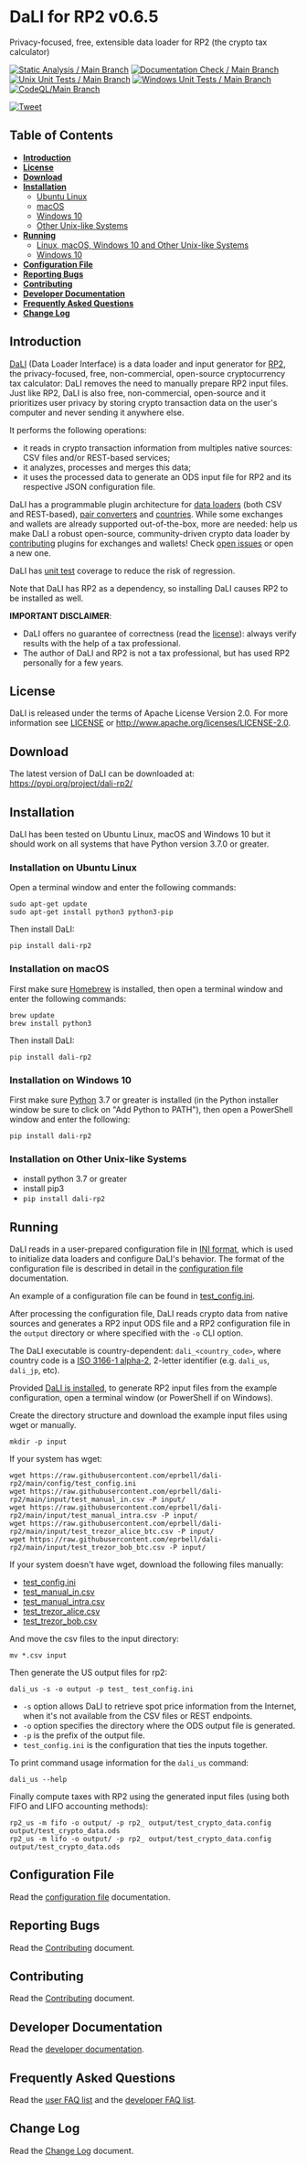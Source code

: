 <!--- Copyright 2022 eprbell --->

<!--- Licensed under the Apache License, Version 2.0 (the "License"); --->
<!--- you may not use this file except in compliance with the License. --->
<!--- You may obtain a copy of the License at --->

<!---     http://www.apache.org/licenses/LICENSE-2.0 --->

<!--- Unless required by applicable law or agreed to in writing, software --->
<!--- distributed under the License is distributed on an "AS IS" BASIS, --->
<!--- WITHOUT WARRANTIES OR CONDITIONS OF ANY KIND, either express or implied. --->
<!--- See the License for the specific language governing permissions and --->
<!--- limitations under the License. --->

# DaLI for RP2 v0.6.5

Privacy-focused, free, extensible data loader for RP2 (the crypto tax calculator)

[![Static Analysis / Main Branch](https://github.com/eprbell/dali-rp2/actions/workflows/static_analysis.yml/badge.svg)](https://github.com/eprbell/dali-rp2/actions/workflows/static_analysis.yml)
[![Documentation Check / Main Branch](https://github.com/eprbell/dali-rp2/actions/workflows/documentation_check.yml/badge.svg)](https://github.com/eprbell/dali-rp2/actions/workflows/documentation_check.yml)
[![Unix Unit Tests / Main Branch](https://github.com/eprbell/dali-rp2/actions/workflows/unix_unit_tests.yml/badge.svg)](https://github.com/eprbell/dali-rp2/actions/workflows/unix_unit_tests.yml)
[![Windows Unit Tests / Main Branch](https://github.com/eprbell/dali-rp2/actions/workflows/windows_unit_tests.yml/badge.svg)](https://github.com/eprbell/dali-rp2/actions/workflows/windows_unit_tests.yml)
[![CodeQL/Main Branch](https://github.com/eprbell/dali-rp2/actions/workflows/codeql-analysis.yml/badge.svg)](https://github.com/eprbell/dali-rp2/actions/workflows/codeql-analysis.yml)

[![Tweet](https://img.shields.io/twitter/url/http/shields.io.svg?style=social)](https://twitter.com/intent/tweet?text=I%20use%20RP2,%20the%20privacy-focused,%20open%20source,%20free,%20non-commercial%20crypto%20tax%20calculator&url=https://github.com/eprbell/rp2/?anything)

## Table of Contents
* **[Introduction](#introduction)**
* **[License](#license)**
* **[Download](#download)**
* **[Installation](#installation)**
  * [Ubuntu Linux](#installation-on-ubuntu-linux)
  * [macOS](#installation-on-macos)
  * [Windows 10](#installation-on-windows-10)
  * [Other Unix-like Systems](#installation-on-other-unix-like-systems)
* **[Running](#running)**
  * [Linux, macOS, Windows 10 and Other Unix-like Systems](#running-on-linux-macos-windows-10-and-other-unix-like-systems)
  * [Windows 10](#running-on-windows-10)
* **[Configuration File](#configuration-file)**
* **[Reporting Bugs](#reporting-bugs)**
* **[Contributing](#contributing)**
* **[Developer Documentation](#developer-documentation)**
* **[Frequently Asked Questions](#frequently-asked-questions)**
* **[Change Log](#change-log)**

## Introduction
[DaLI](https://github.com/eprbell/dali-rp2) (Data Loader Interface) is a data loader and input generator for [RP2](https://github.com/eprbell/rp2), the privacy-focused, free, non-commercial, open-source cryptocurrency tax calculator: DaLI removes the need to manually prepare RP2 input files. Just like RP2, DaLI is also free, non-commercial, open-source and it prioritizes user privacy by storing crypto transaction data on the user's computer and never sending it anywhere else.

It performs the following operations:
* it reads in crypto transaction information from multiples native sources: CSV files and/or REST-based services;
* it analyzes, processes and merges this data;
* it uses the processed data to generate an ODS input file for RP2 and its respective JSON configuration file.

DaLI has a programmable plugin architecture for [data loaders](https://github.com/eprbell/dali-rp2/blob/main/README.dev.md#data-loader-plugin-development) (both CSV and REST-based), [pair converters](https://github.com/eprbell/dali-rp2/blob/main/README.dev.md#pair-converter-plugin-development) and [countries](https://github.com/eprbell/dali-rp2/blob/main/README.dev.md#country-plugin-development). While some exchanges and wallets are already supported out-of-the-box, more are needed: help us make DaLI a robust open-source, community-driven crypto data loader by [contributing](https://github.com/eprbell/dali-rp2/tree/main/CONTRIBUTING.md#contributing-to-the-repository) plugins for exchanges and wallets! Check [open issues](https://github.com/eprbell/dali-rp2/issues) or open a new one.

DaLI has [unit test](https://github.com/eprbell/dali-rp2/tree/main/tests/) coverage to reduce the risk of regression.

Note that DaLI has RP2 as a dependency, so installing DaLI causes RP2 to be installed as well.

**IMPORTANT DISCLAIMER**:
* DaLI offers no guarantee of correctness (read the [license](https://github.com/eprbell/dali-rp2/tree/main/LICENSE)): always verify results with the help of a tax professional.
* The author of DaLI and RP2 is not a tax professional, but has used RP2 personally for a few years.

## License
DaLI is released under the terms of Apache License Version 2.0. For more information see [LICENSE](https://github.com/eprbell/dali-rp2/tree/main/LICENSE) or <http://www.apache.org/licenses/LICENSE-2.0>.

## Download
The latest version of DaLI can be downloaded at: <https://pypi.org/project/dali-rp2/>

## Installation
DaLI has been tested on Ubuntu Linux, macOS and Windows 10 but it should work on all systems that have Python version 3.7.0 or greater.

### Installation on Ubuntu Linux
Open a terminal window and enter the following commands:

```console
sudo apt-get update
sudo apt-get install python3 python3-pip
```

Then install DaLI:

```console
pip install dali-rp2
```

### Installation on macOS
First make sure [Homebrew](https://brew.sh) is installed, then open a terminal window and enter the following commands:

```console
brew update
brew install python3
```

Then install DaLI:

```console
pip install dali-rp2
```

### Installation on Windows 10
First make sure [Python](https://python.org) 3.7 or greater is installed (in the Python installer window be sure to click on "Add Python to PATH"), then open a PowerShell window and enter the following:

```console
pip install dali-rp2
```

### Installation on Other Unix-like Systems
* install python 3.7 or greater
* install pip3
* `pip install dali-rp2`

## Running
DaLI reads in a user-prepared configuration file in [INI format](https://en.wikipedia.org/wiki/INI_file), which is used to initialize data loaders and configure DaLI's behavior. The format of the configuration file is described in detail in the [configuration file](https://github.com/eprbell/dali-rp2/tree/main/docs/configuration_file.md) documentation.

An example of a configuration file can be found in [test_config.ini](https://github.com/eprbell/dali-rp2/tree/main/config/test_config.ini).

After processing the configuration file, DaLI reads crypto data from native sources and generates a RP2 input ODS file and a RP2 configuration file in the `output` directory or where specified with the `-o` CLI option.

The DaLI executable is country-dependent: `dali_<country_code>`, where country code is a [ISO 3166-1 alpha-2](https://en.wikipedia.org/wiki/ISO_3166-1_alpha-2), 2-letter identifier (e.g. `dali_us`, `dali_jp`, etc).

Provided [DaLI is installed](#installation), to generate RP2 input files from the example configuration, open a terminal window (or PowerShell if on Windows).

Create the directory structure and download the example input files using wget or manually.

```console
mkdir -p input
```

If your system has wget:

```console
wget https://raw.githubusercontent.com/eprbell/dali-rp2/main/config/test_config.ini
wget https://raw.githubusercontent.com/eprbell/dali-rp2/main/input/test_manual_in.csv -P input/
wget https://raw.githubusercontent.com/eprbell/dali-rp2/main/input/test_manual_intra.csv -P input/
wget https://raw.githubusercontent.com/eprbell/dali-rp2/main/input/test_trezor_alice_btc.csv -P input/
wget https://raw.githubusercontent.com/eprbell/dali-rp2/main/input/test_trezor_bob_btc.csv -P input/
```

If your system doesn't have wget, download the following files manually:
* [test_config.ini](https://github.com/eprbell/dali-rp2/tree/main/config/test_config.ini)
* [test_manual_in.csv](https://github.com/eprbell/dali-rp2/tree/main/input/test_manual_in.csv)
* [test_manual_intra.csv](https://github.com/eprbell/dali-rp2/tree/main/input/test_manual_intra.csv)
* [test_trezor_alice.csv](https://github.com/eprbell/dali-rp2/tree/main/input/test_trezor_alice_btc.csv)
* [test_trezor_bob.csv](https://github.com/eprbell/dali-rp2/tree/main/input/test_trezor_bob_btc.csv)

And move the csv files to the input directory:
```console
mv *.csv input
```

Then generate the US output files for rp2:
```console
dali_us -s -o output -p test_ test_config.ini
 ```

* `-s` option allows DaLI to retrieve spot price information from the Internet, when it's not available from the CSV files or REST endpoints.
* `-o` option specifies the directory where the ODS output file is generated.
* `-p` is the prefix of the output file.
* `test_config.ini` is the configuration that ties the inputs together.

To print command usage information for the `dali_us` command:

```console
dali_us --help
```

Finally compute taxes with RP2 using the generated input files (using both FIFO and LIFO accounting methods):

```console
rp2_us -m fifo -o output/ -p rp2_ output/test_crypto_data.config output/test_crypto_data.ods
rp2_us -m lifo -o output/ -p rp2_ output/test_crypto_data.config output/test_crypto_data.ods
```

## Configuration File
Read the [configuration file](https://github.com/eprbell/dali-rp2/tree/main/docs/configuration_file.md) documentation.

## Reporting Bugs
Read the [Contributing](https://github.com/eprbell/dali-rp2/tree/main/CONTRIBUTING.md#reporting-bugs) document.

## Contributing
Read the [Contributing](https://github.com/eprbell/dali-rp2/tree/main/CONTRIBUTING.md) document.

## Developer Documentation
Read the [developer documentation](https://github.com/eprbell/dali-rp2/tree/main/README.dev.md).

## Frequently Asked Questions
Read the [user FAQ list](https://github.com/eprbell/dali-rp2/tree/main/docs/user_faq.md) and the [developer FAQ list](https://github.com/eprbell/dali-rp2/tree/main/docs/developer_faq.md).

## Change Log
Read the [Change Log](https://github.com/eprbell/dali-rp2/tree/main/CHANGELOG.md) document.
